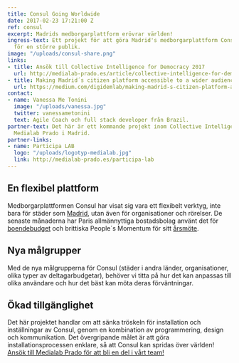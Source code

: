 ```yaml
---
title: Consul Going Worldwide
date: 2017-02-23 17:21:00 Z
ref: consul
excerpt: Madrids medborgarplattform erövrar världen!
ingress-text: Ett projekt för att göra Madrid's medborgarplattform Consul tillgänglig
  för en större publik.
image: "/uploads/consul-share.png"
links:
- title: Ansök till Collective Intelligence for Democracy 2017
  url: http://medialab-prado.es/article/collective-intelligence-for-democracy-2017-call-for-collaborators
- title: Making Madrid´s citizen platform accessible to a wider audience
  url: https://medium.com/digidemlab/making-madrid-s-citizen-platform-accessible-to-a-wider-audience-f452dd59a394
contact:
- name: Vanessa Me Tonini
  image: "/uploads/vanessa.jpg"
  twitter: vanessametonini
  text: Agile Coach och full stack developer från Brazil.
partner-text: Det här är ett kommande projekt inom Collective Intelligence 2017 på
  Medialab Prado i Madrid.
partner-links:
- name: Participa LAB
  logo: "/uploads/logotyp-medialab.jpg"
  link: http://medialab-prado.es/participa-lab
---
```


## En flexibel plattform
Medborgarplattformen Consul har visat sig vara ett flexibelt verktyg, inte bara för städer som [Madrid](http://decide.madrid.es/), utan även för organisationer och rörelser. De senaste månaderna har Paris allmännyttiga bostadsbolag använt det för [boendebudget](http://budget-participatif.rivp.fr) och brittiska People´s Momentum för sitt [årsmöte](http://mxv.peoplesmomentum.com).

## Nya målgrupper
Med de nya målgrupperna för Consul (städer i andra länder, organisationer, olika typer av deltagarbudgetar), behöver vi titta på hur det kan anpassas till olika användare och hur det bäst kan möta deras förväntningar.

## Ökad tillgänglighet
Det här projektet handlar om att sänka tröskeln för installation och inställningar av Consul, genom en kombination av programmering, design och kommunikation. Det övergripande målet är att göra installationsprocessen enklare, så att Consul kan spridas över världen! [Ansök till Medialab Prado för att bli en del i vårt team!](http://medialab-prado.es/article/collective-intelligence-for-democracy-2017-call-for-collaborators)
